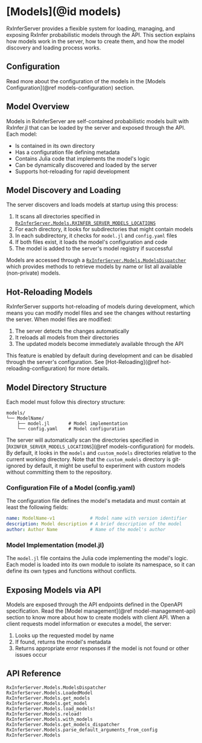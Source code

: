 # [Models](@id models)

RxInferServer provides a flexible system for loading, managing, and exposing RxInfer probabilistic models through the API. This section explains how models work in the server, how to create them, and how the model discovery and loading process works.

## Configuration

Read more about the configuration of the models in the [Models Configuration](@ref models-configuration) section.

## Model Overview

Models in RxInferServer are self-contained probabilistic models built with RxInfer.jl that can be loaded by the server and exposed through the API. Each model:

- Is contained in its own directory
- Has a configuration file defining metadata
- Contains Julia code that implements the model's logic
- Can be dynamically discovered and loaded by the server
- Supports hot-reloading for rapid development

## Model Discovery and Loading

The server discovers and loads models at startup using this process:

1. It scans all directories specified in [`RxInferServer.Models.RXINFER_SERVER_MODELS_LOCATIONS`](@ref)
2. For each directory, it looks for subdirectories that might contain models
3. In each subdirectory, it checks for `model.jl` and `config.yaml` files
4. If both files exist, it loads the model's configuration and code
5. The model is added to the server's model registry if successful

Models are accessed through a [`RxInferServer.Models.ModelsDispatcher`](@ref) which provides methods to retrieve models by name or list all available (non-private) models.

## Hot-Reloading Models

RxInferServer supports hot-reloading of models during development, which means you can modify model files and see the changes without restarting the server. When model files are modified:

1. The server detects the changes automatically
2. It reloads all models from their directories
3. The updated models become immediately available through the API

This feature is enabled by default during development and can be disabled through the server's configuration. See [Hot-Reloading](@ref hot-reloading-configuration) for more details.

## Model Directory Structure

Each model must follow this directory structure:

```
models/
└── ModelName/
    ├── model.jl       # Model implementation
    └── config.yaml    # Model configuration
```

The server will automatically scan the directories specified in [`RXINFER_SERVER_MODELS_LOCATIONS`](@ref models-configuration) for models. By default, it looks in the `models` and `custom_models` directories relative to the current working directory. Note that the `custom_models` directory is git-ignored by default, it might be useful to experiment with custom models without committing them to the repository.

### Configuration File of a Model (config.yaml)

The configuration file defines the model's metadata and must contain at least the following fields:

```yaml
name: ModelName-v1             # Model name with version identifier
description: Model description # A brief description of the model
author: Author Name            # Name of the model's author
```

### Model Implementation (model.jl)

The `model.jl` file contains the Julia code implementing the model's logic. Each model is loaded into its own module to isolate its namespace, so it can define its own types and functions without conflicts.

## Exposing Models via API

Models are exposed through the API endpoints defined in the OpenAPI specification. Read the [Model management](@ref model-management-api) section to know more about how to create models with client API. When a client requests model information or executes a model, the server:

1. Looks up the requested model by name
2. If found, returns the model's metadata
3. Returns appropriate error responses if the model is not found or other issues occur

## API Reference 

```@docs
RxInferServer.Models.ModelsDispatcher
RxInferServer.Models.LoadedModel
RxInferServer.Models.get_models
RxInferServer.Models.get_model
RxInferServer.Models.load_models!
RxInferServer.Models.reload!
RxInferServer.Models.with_models
RxInferServer.Models.get_models_dispatcher
RxInferServer.Models.parse_default_arguments_from_config
RxInferServer.Models
```